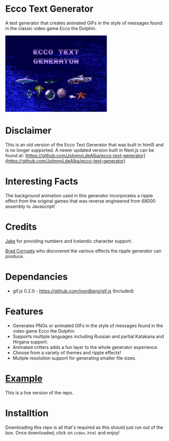 # Ecco Text Generator
A text generator that creates animated GIFs in the style of messages found in the classic video game Ecco the Dolphin. 

![Ecco Text Generator Sample Image](https://raw.githubusercontent.com/JohnnyLdeAlba/ecco-text-generator-html5/master/ecco-text-generator.gif)

# Disclaimer

This is an old version of the Ecco Text Generator that was built in html5 and is no longer supported. A newer updated version built in Next.js can be found at: [https://github.com/JohnnyLdeAlba/ecco-text-generator](https://github.com/JohnnyLdeAlba/ecco-text-generator)
  
# Interesting Facts

The background animation used in this generator incorporates a ripple effect from the original games that was reverse engineered from 68000 assembly to Javascript!

# Credits

[Jake](https://twitter.com/fiuefey) for providing numbers and Icelandic character support.

[Brad Corrupts](https://twitter.com/Reaper_man02) who discovered the various effects the ripple generator can produce.

# Dependancies

- gif.js 0.2.0 - https://github.com/jnordberg/gif.js (Included)

# Features

- Generates PNGs or animated GIFs in the style of messages found in the video game Ecco the Dolphin.
- Supports multiple languages including Russian and partial Katakana and Hirgana support.
- Animated critters adds a fun layer to the whole generator experience.
- Choose from a variety of themes and ripple effects!
- Muitple resolution support for generating smaller file sizes.

# [Example](https://eccothedolphin.online/ecco-text-generator/)
This is a live version of the repo.

# Installtion

Downloading this repo is all that's required as this should just run out of the box. Once downloaded, click on `index.html` and enjoy!
